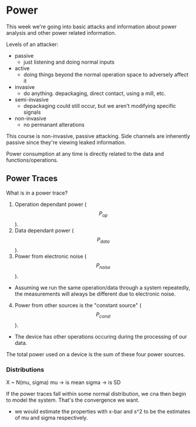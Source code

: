 Power
=====

This week we're going into basic attacks and information about power analysis and other power related information.

Levels of an attacker:
- passive
  - just listening and doing normal inputs
- active
  - doing things beyond the normal operation space to adversely affect it
- invasive
  - do anything. depackaging, direct contact, using a mill, etc.
- semi-invasive
  - depackaging could still occur, but we aren't modifying specific signals
- non-invasive
  - no permanant alterations

This course is non-invasive, passive attacking. Side channels are inherently passive since they're viewing leaked information.

Power consumption at any time is directly related to the data and functions/operations.

## Power Traces
What is in a power trace?

1. Operation dependant power ($$P_{op}$$).
2. Data dependant power ($$P_{data}$$).
3. Power from electronic noise ($$P_{noise}$$).
  - Assuming we run the same operation/data through a system repeatedly, the measurements will always be different due to electronic noise.
4. Power from other sources is the "constant source" ($$P_{const}$$).
  - The device has other operations occuring during the processing of our data.

The total power used on a device is the sum of these four power sources.

### Distributions
X ~ N(mu, sigma)
mu -> is mean
sigma -> is SD

If the power traces fall within some normal distribution, we cna then begin to model the system. That's the convergence we want.
- we would estimate the properties with x-bar and s^2 to be the estimates of mu and sigma respectively. 